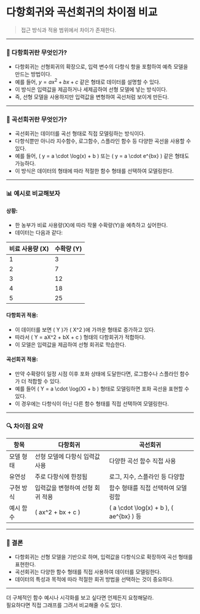 # 다항회귀와 곡선회귀의 차이점 비교
> 접근 방식과 적용 범위에서 차이가 존재한다.
> 
---

### 🧮 다항회귀란 무엇인가?

- 다항회귀는 선형회귀의 확장으로, 입력 변수의 다항식 항을 포함하여 예측 모델을 만드는 방법이다.  
- 예를 들어, $y = ax^2 + bx + c$ 같은 형태로 데이터를 설명할 수 있다.  
- 이 방식은 입력값을 제곱하거나 세제곱하여 선형 모델에 넣는 방식이다.  
- 즉, 선형 모델을 사용하지만 입력값을 변형하여 곡선처럼 보이게 만든다.  

---

### 🌈 곡선회귀란 무엇인가?

- 곡선회귀는 데이터를 곡선 형태로 직접 모델링하는 방식이다.  
- 다항식뿐만 아니라 지수함수, 로그함수, 스플라인 함수 등 다양한 곡선을 사용할 수 있다.  
- 예를 들어, \( y = a \cdot \log(x) + b \) 또는 \( y = a \cdot e^{bx} \) 같은 형태도 가능하다.  
- 이 방식은 데이터의 형태에 따라 적절한 함수 형태를 선택하여 모델링한다.  

---

### 📊 예시로 비교해보자

#### 상황:
- 한 농부가 비료 사용량(X)에 따라 작물 수확량(Y)을 예측하고 싶어한다.  
- 데이터는 다음과 같다:

| 비료 사용량 (X) | 수확량 (Y) |
|----------------|------------|
| 1              | 3          |
| 2              | 7          |
| 3              | 12         |
| 4              | 18         |
| 5              | 25         |

#### 다항회귀 적용:
- 이 데이터를 보면 \( Y \)가 \( X^2 \)에 가까운 형태로 증가하고 있다.  
- 따라서 \( Y = aX^2 + bX + c \) 형태의 다항회귀가 적합하다.  
- 이 모델은 입력값을 제곱하여 선형 회귀로 학습한다.  

#### 곡선회귀 적용:
- 만약 수확량이 일정 시점 이후 포화 상태에 도달한다면, 로그함수나 스플라인 함수가 더 적합할 수 있다.  
- 예를 들어 \( Y = a \cdot \log(X) + b \) 형태로 모델링하면 포화 곡선을 표현할 수 있다.  
- 이 경우에는 다항식이 아닌 다른 함수 형태를 직접 선택하여 모델링한다.  

---

### 🔍 차이점 요약

| 항목         | 다항회귀                          | 곡선회귀                            |
|--------------|-----------------------------------|-------------------------------------|
| 모델 형태    | 선형 모델에 다항식 입력값 사용     | 다양한 곡선 함수 직접 사용          |
| 유연성       | 주로 다항식에 한정됨               | 로그, 지수, 스플라인 등 다양함      |
| 구현 방식    | 입력값을 변형하여 선형 회귀 적용   | 함수 형태를 직접 선택하여 모델링함  |
| 예시 함수    | \( ax^2 + bx + c \)               | \( a \cdot \log(x) + b \), \( ae^{bx} \) 등 |

---

### 🎯 결론

- 다항회귀는 선형 모델을 기반으로 하며, 입력값을 다항식으로 확장하여 곡선 형태를 표현한다.  
- 곡선회귀는 다양한 함수 형태를 직접 사용하여 데이터를 모델링한다.  
- 데이터의 특성과 목적에 따라 적절한 회귀 방법을 선택하는 것이 중요하다.  

---

더 구체적인 함수 예시나 시각화를 보고 싶다면 언제든지 요청해달라.  
필요하다면 직접 그래프를 그려서 비교해줄 수도 있다.
